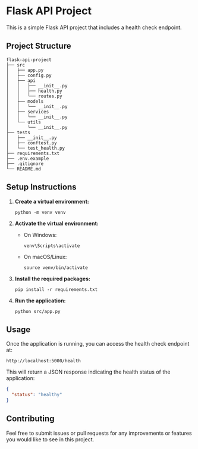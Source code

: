 # Flask API Project

This is a simple Flask API project that includes a health check endpoint. 

## Project Structure

```
flask-api-project
├── src
│   ├── app.py
│   ├── config.py
│   ├── api
│   │   ├── __init__.py
│   │   ├── health.py
│   │   └── routes.py
│   ├── models
│   │   └── __init__.py
│   ├── services
│   │   └── __init__.py
│   └── utils
│       └── __init__.py
├── tests
│   ├── __init__.py
│   ├── conftest.py
│   └── test_health.py
├── requirements.txt
├── .env.example
├── .gitignore
└── README.md
```

## Setup Instructions

1. **Create a virtual environment:**
   ```
   python -m venv venv
   ```

2. **Activate the virtual environment:**
   - On Windows:
     ```
     venv\Scripts\activate
     ```
   - On macOS/Linux:
     ```
     source venv/bin/activate
     ```

3. **Install the required packages:**
   ```
   pip install -r requirements.txt
   ```

4. **Run the application:**
   ```
   python src/app.py
   ```

## Usage

Once the application is running, you can access the health check endpoint at:

```
http://localhost:5000/health
```

This will return a JSON response indicating the health status of the application:

```json
{
  "status": "healthy"
}
```

## Contributing

Feel free to submit issues or pull requests for any improvements or features you would like to see in this project.